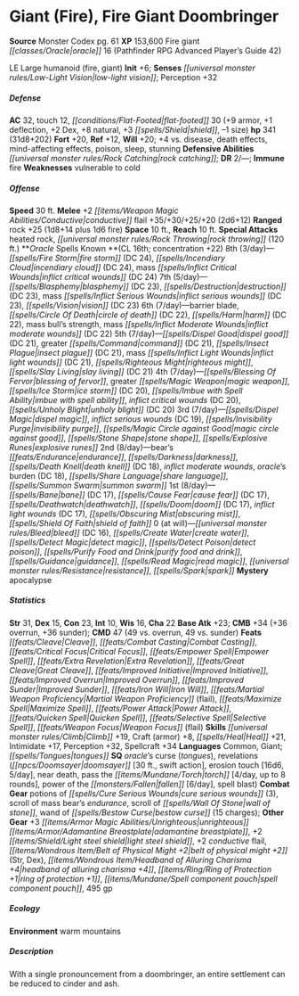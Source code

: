 ﻿---
cssclass: [monsters]
title1: Giant (Fire), Fire Giant Doombringer
title2: Fire Giant Doombringer
CR: 18
sources:
- name: Monster Codex
  page: 61
  link: http://paizo.com/products/btpy9926?Pathfinder-Roleplaying-Game-Monster-Codex
XP: 153600
race: Fire
classes:
- giant oracle 16 (Pathfinder RPG Advanced Player's Guide 42)
alignment: LE
size: Large
type: humanoid
subtypes:
- fire
- giant
initiative:
  bonus: 6
senses:
  low-light vision: true
AC:
  AC: 32
  touch: 12
  flat_footed: 30
  components:
    armor: 9
    deflection: 1
    dex: 2
    natural: 8
    shield: 3
    size: -1
HP:
  HP: 341
  long: 31d8+202
saves:
  fort: 20
  ref: 12
  will: 20
  other: +4 vs. disease, death effects, mind-affecting effects, poison, sleep, stunning
defensive_abilities:
- rock catching
DR:
- amount: 2
  weakness: '-'
immunities:
- fire
weaknesses:
- vulnerable to cold
speeds:
  base: 30
attacks:
  melee:
  - - text: +2 conductive flail +35/+30/+25/+20 (2d6+12)
      entries:
      - - damage: 2d6+12
      attack: +2 conductive flail
      bonus:
      - 35
      - 30
      - 25
      - 20
  ranged:
  - - text: rock +25 (1d8+14 plus 1d6 fire)
      entries:
      - - damage: 1d8+14
        - damage: 1d6
          type: fire
      attack: rock
      bonus:
      - 25
  special:
  - heated rock
  - rock throwing (120 ft.)
space: 10
reach: 10
spells:
  entries:
  - name: fire storm
    source: Oracle
    level: 8
    DC: 24
  - name: incendiary cloud
    source: Oracle
    level: 8
    DC: 24
  - name: mass inflict critical wounds
    source: Oracle
    level: 8
    DC: 24
  - name: blasphemy
    source: Oracle
    level: 7
    DC: 23
  - name: destruction
    source: Oracle
    level: 7
    DC: 23
  - name: mass inflict serious wounds
    source: Oracle
    level: 7
    DC: 23
  - name: vision
    source: Oracle
    level: 7
    DC: 23
  - name: barrier blade
    source: Oracle
    level: 6
  - name: circle of death
    source: Oracle
    level: 6
    DC: 22
  - name: harm
    source: Oracle
    level: 6
    DC: 22
  - name: mass bull's strength
    source: Oracle
    level: 6
  - name: mass inflict moderate wounds
    source: Oracle
    level: 6
    DC: 22
  - name: dispel good
    source: Oracle
    level: 5
    DC: 21
  - name: greater command
    source: Oracle
    level: 5
    DC: 21
  - name: insect plague
    source: Oracle
    level: 5
    DC: 21
  - name: mass inflict light wounds
    source: Oracle
    level: 5
    DC: 21
  - name: righteous might
    source: Oracle
    level: 5
  - name: slay living
    source: Oracle
    level: 5
    DC: 21
  - superscripts:
    - APG
    name: blessing of fervor
    source: Oracle
    level: 4
  - name: greater magic weapon
    source: Oracle
    level: 4
  - name: ice storm
    source: Oracle
    level: 4
    DC: 20
  - name: imbue with spell ability
    source: Oracle
    level: 4
  - name: inflict critical wounds
    source: Oracle
    level: 4
    DC: 20
  - name: unholy blight
    source: Oracle
    level: 4
    DC: 20
  - name: dispel magic
    source: Oracle
    level: 3
  - name: inflict serious wounds
    source: Oracle
    level: 3
    DC: 19
  - name: invisibility purge
    source: Oracle
    level: 3
  - name: magic circle against good
    source: Oracle
    level: 3
  - name: stone shape
    source: Oracle
    level: 3
  - name: explosive runes
    source: Oracle
    level: 3
  - name: bear's endurance
    source: Oracle
    level: 2
  - name: darkness
    source: Oracle
    level: 2
  - name: death knell
    source: Oracle
    level: 2
    DC: 18
  - name: inflict moderate wounds
    source: Oracle
    level: 2
  - superscripts:
    - APG
    name: oracle's burden
    source: Oracle
    level: 2
    DC: 18
  - superscripts:
    - APG
    name: share language
    source: Oracle
    level: 2
  - name: summon swarm
    source: Oracle
    level: 2
  - name: bane
    source: Oracle
    level: 1
    DC: 17
  - name: cause fear
    source: Oracle
    level: 1
    DC: 17
  - name: deathwatch
    source: Oracle
    level: 1
  - name: doom
    source: Oracle
    level: 1
    DC: 17
  - name: inflict light wounds
    source: Oracle
    level: 1
    DC: 17
  - name: obscuring mist
    source: Oracle
    level: 1
  - name: shield of faith
    source: Oracle
    level: 1
  - name: bleed
    source: Oracle
    level: 0
    DC: 16
  - name: create water
    source: Oracle
    level: 0
  - name: detect magic
    source: Oracle
    level: 0
  - name: detect poison
    source: Oracle
    level: 0
  - name: purify food and drink
    source: Oracle
    level: 0
  - name: guidance
    source: Oracle
    level: 0
  - name: read magic
    source: Oracle
    level: 0
  - name: resistance
    source: Oracle
    level: 0
  - superscripts:
    - APG
    name: spark
    source: Oracle
    level: 0
  sources:
  - name: Oracle
    type: known
    CL: 16
    concentration: 22
    slots:
      8: 3
      7: 5
      6: 7
      5: 7
      4: 7
      3: 7
      2: 8
      1: 8
      0: at-will
    mystery: apocalypse
ability_scores:
  STR: 31
  DEX: 15
  CON: 23
  INT: 10
  WIS: 16
  CHA: 22
BAB: 23
CMB: 34
CMB_other: +36 overrun, +36 sunder
CMD: 47
CMD_other: 49 vs. overrun, 49 vs. sunder
feats:
- name: Cleave
- name: Combat Casting
- name: Critical Focus
- name: Empower Spell
- superscripts:
  - APG
  name: Extra Revelation
- name: Great Cleave
- name: Improved Initiative
- name: Improved Overrun
- name: Improved Sunder
- name: Iron Will
- name: Martial Weapon Proficiency (flail)
- name: Maximize Spell
- name: Power Attack
- name: Quicken Spell
- superscripts:
  - APG
  name: Selective Spell
- name: Weapon Focus (flail)
skills:
  Climb: 19
  Craft (armor): 8
  Heal: 21
  Intimidate: 17
  Perception: 32
  Spellcraft: 34
languages:
- Common
- Giant
- tongues
special_qualities:
- oracle's curse (tongues)
- revelations (doomsayer [30 ft., swift action], erosion touch [16d6, 5/day], near
  death, pass the torch [4/day, up to 8 rounds], power of the fallen [6/day], spell
  blast)
gear:
  combat:
  - potions of cure serious wounds (3)
  - scroll of mass bear's endurance
  - scroll of wall of stone
  - wand of bestow curse (15 charges)
  other:
  - +3 unrighteous adamantine breastplate
  - +2 light steel shield
  - +2 conductive flail
  - belt of physical might +2 (Str, Dex)
  - headband of alluring charisma +4
  - ring of protection +1
  - spell component pouch
  - 495 gp
ecology:
  environment: warm mountains
desc_long: With a single pronouncement from a doombringer, an entire settlement can
  be reduced to cinder and ash.

---

# Giant (Fire), Fire Giant Doombringer

**Source** Monster Codex pg. 61
**XP** 153,600
Fire giant _[[classes/Oracle|oracle]]_ 16 (Pathfinder RPG Advanced Player’s Guide 42)

LE Large humanoid (fire, giant)
**Init** +6; **Senses** _[[universal monster rules/Low-Light Vision|low-light vision]]_; Perception +32

##### Defense

**AC** 32, touch 12, _[[conditions/Flat-Footed|flat-footed]]_ 30 (+9 armor, +1 deflection, +2 Dex, +8 natural, +3 _[[spells/Shield|shield]]_, –1 size)
**hp** 341 (31d8+202)
**Fort** +20, **Ref** +12, **Will** +20; +4 vs. disease, death effects, mind-affecting effects, poison, sleep, stunning
**Defensive Abilities** _[[universal monster rules/Rock Catching|rock catching]]_; **DR** 2/—; **Immune** fire
**Weaknesses** vulnerable to cold

##### Offense
**Speed** 30 ft.
**Melee** +2 _[[items/Weapon Magic Abilities/Conductive|conductive]]_ flail +35/+30/+25/+20 (2d6+12)
**Ranged** rock +25 (1d8+14 plus 1d6 fire)
**Space** 10 ft., **Reach** 10 ft.
**Special Attacks** heated rock, _[[universal monster rules/Rock Throwing|rock throwing]]_ (120 ft.)
**_Oracle_ Spells Known **(CL 16th; concentration +22)
8th (3/day)—_[[spells/Fire Storm|fire storm]]_ (DC 24), _[[spells/Incendiary Cloud|incendiary cloud]]_ (DC 24), mass _[[spells/Inflict Critical Wounds|inflict critical wounds]]_ (DC 24)
7th (5/day)—_[[spells/Blasphemy|blasphemy]]_ (DC 23), _[[spells/Destruction|destruction]]_ (DC 23), mass _[[spells/Inflict Serious Wounds|inflict serious wounds]]_ (DC 23), _[[spells/Vision|vision]]_ (DC 23)
6th (7/day)—barrier blade, _[[spells/Circle Of Death|circle of death]]_ (DC 22), _[[spells/Harm|harm]]_ (DC 22), mass bull’s strength, mass _[[spells/Inflict Moderate Wounds|inflict moderate wounds]]_ (DC 22)
5th (7/day)—_[[spells/Dispel Good|dispel good]]_ (DC 21), greater _[[spells/Command|command]]_ (DC 21), _[[spells/Insect Plague|insect plague]]_ (DC 21), mass _[[spells/Inflict Light Wounds|inflict light wounds]]_ (DC 21), _[[spells/Righteous Might|righteous might]]_, _[[spells/Slay Living|slay living]]_ (DC 21)
4th (7/day)—_[[spells/Blessing Of Fervor|blessing of fervor]]_, greater _[[spells/Magic Weapon|magic weapon]]_, _[[spells/Ice Storm|ice storm]]_ (DC 20), _[[spells/Imbue with Spell Ability|imbue with spell ability]]_, _inflict critical wounds_ (DC 20), _[[spells/Unholy Blight|unholy blight]]_ (DC 20)
3rd (7/day)—_[[spells/Dispel Magic|dispel magic]]_, _inflict serious wounds_ (DC 19), _[[spells/Invisibility Purge|invisibility purge]]_, _[[spells/Magic Circle against Good|magic circle against good]]_, _[[spells/Stone Shape|stone shape]]_, _[[spells/Explosive Runes|explosive runes]]_
2nd (8/day)—bear’s _[[feats/Endurance|endurance]]_, _[[spells/Darkness|darkness]]_, _[[spells/Death Knell|death knell]]_ (DC 18), _inflict moderate wounds_, _oracle_’s burden (DC 18), _[[spells/Share Language|share language]]_, _[[spells/Summon Swarm|summon swarm]]_
1st (8/day)—_[[spells/Bane|bane]]_ (DC 17), _[[spells/Cause Fear|cause fear]]_ (DC 17), _[[spells/Deathwatch|deathwatch]]_, _[[spells/Doom|doom]]_ (DC 17), _inflict light wounds_ (DC 17), _[[spells/Obscuring Mist|obscuring mist]]_, _[[spells/Shield Of Faith|shield of faith]]_
0 (at will)—_[[universal monster rules/Bleed|bleed]]_ (DC 16), _[[spells/Create Water|create water]]_, _[[spells/Detect Magic|detect magic]]_, _[[spells/Detect Poison|detect poison]]_, _[[spells/Purify Food and Drink|purify food and drink]]_, _[[spells/Guidance|guidance]]_, _[[spells/Read Magic|read magic]]_, _[[universal monster rules/Resistance|resistance]]_, _[[spells/Spark|spark]]_
**Mystery** apocalypse

##### Statistics
**Str** 31, **Dex** 15, **Con** 23, **Int** 10, **Wis** 16, **Cha** 22
**Base Atk** +23; **CMB** +34 (+36 overrun, +36 sunder); **CMD** 47 (49 vs. overrun, 49 vs. sunder)
**Feats** _[[feats/Cleave|Cleave]]_, _[[feats/Combat Casting|Combat Casting]]_, _[[feats/Critical Focus|Critical Focus]]_, _[[feats/Empower Spell|Empower Spell]]_, _[[feats/Extra Revelation|Extra Revelation]]_, _[[feats/Great Cleave|Great Cleave]]_, _[[feats/Improved Initiative|Improved Initiative]]_, _[[feats/Improved Overrun|Improved Overrun]]_, _[[feats/Improved Sunder|Improved Sunder]]_, _[[feats/Iron Will|Iron Will]]_, _[[feats/Martial Weapon Proficiency|Martial Weapon Proficiency]]_ (flail), _[[feats/Maximize Spell|Maximize Spell]]_, _[[feats/Power Attack|Power Attack]]_, _[[feats/Quicken Spell|Quicken Spell]]_, _[[feats/Selective Spell|Selective Spell]]_, _[[feats/Weapon Focus|Weapon Focus]]_ (flail)
**Skills** _[[universal monster rules/Climb|Climb]]_ +19, Craft (armor) +8, _[[spells/Heal|Heal]]_ +21, Intimidate +17, Perception +32, Spellcraft +34
**Languages** Common, Giant; _[[spells/Tongues|tongues]]_
**SQ** _oracle_’s curse (_tongues_), revelations (_[[npcs/Doomsayer|doomsayer]]_ [30 ft., swift action], erosion touch [16d6, 5/day], near death, pass the _[[items/Mundane/Torch|torch]]_ [4/day, up to 8 rounds], power of the _[[monsters/Fallen|fallen]]_ [6/day], spell blast)
**Combat Gear** potions of _[[spells/Cure Serious Wounds|cure serious wounds]]_ (3), scroll of mass bear’s _endurance_, scroll of _[[spells/Wall Of Stone|wall of stone]]_, wand of _[[spells/Bestow Curse|bestow curse]]_ (15 charges); **Other Gear** +3 _[[items/Armor Magic Abilities/Unrighteous|unrighteous]]_ _[[items/Armor/Adamantine Breastplate|adamantine breastplate]]_, +2 _[[items/Shield/Light steel shield|light steel shield]]_, +2 _conductive_ flail, _[[items/Wondrous Item/Belt of Physical Might +2|belt of physical might +2]]_ (Str, Dex), _[[items/Wondrous Item/Headband of Alluring Charisma +4|headband of alluring charisma +4]]_, _[[items/Ring/Ring of Protection +1|ring of protection +1]]_, _[[items/Mundane/Spell component pouch|spell component pouch]]_, 495 gp

##### Ecology

**Environment** warm mountains

##### Description

With a single pronouncement from a doombringer, an entire settlement can be reduced to cinder and ash.